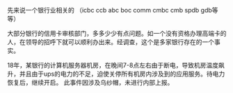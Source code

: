 先来说一个银行业相关的 （icbc ccb abc boc comm cmbc cmb spdb gdb等等）

大部分银行的信用卡审核部门，多多少少有点问题。如一个没有资格办理高端卡的人，在领导的招呼下就可以顺利办出来。经调查，这个是多家银行存在的一个事实。

18年，某银行的计算机服务器机房，在晚间7-8点左右由于断电，导致机房温度飙升，并且由于ups的电力的不足，迫使关停所有机房内涉及到的应用服务。待电力恢复后，继续开启。
此事件因涉及乌纱帽，未进行内部上报。
